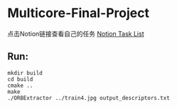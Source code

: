 # Multicore-Final-Project

点击Notion链接查看自己的任务
[Notion Task List](https://www.notion.so/307a05aec2e24f13a39f778f6f9c1126?v=2e692dd61dc944e99d47bba17e807b30)


## Run:
```
mkdir build
cd build
cmake ..
make
./ORBExtractor ../train4.jpg output_descriptors.txt
```
